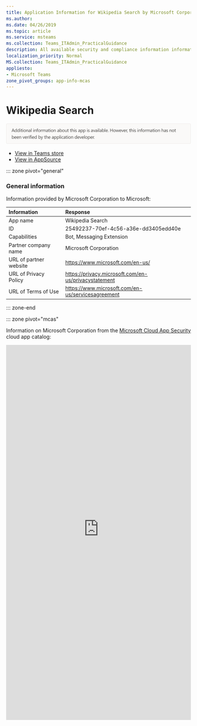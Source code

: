 ```yaml
---
title: Application Information for Wikipedia Search by Microsoft Corporation
ms.author: 
ms.date: 04/26/2019
ms.topic: article
ms.service: msteams
ms.collection: Teams_ITAdmin_PracticalGuidance
description: All available security and compliance information information for Wikipedia Search, its data handling policies, its Microsoft Cloud App Security app catalog information, and security/compliance information in the CSA STAR registry.
localization_priority: Normal
MS.collection: Teams_ITAdmin_PracticalGuidance
appliesto:
- Microsoft Teams
zone_pivot_groups: app-info-mcas
---
```

# Wikipedia Search

<img alt="Non-attested image" src="./images/unattested.png" width="650"/>

* <a href="https://teams.microsoft.com/l/app/25492237-70ef-4c56-a36e-dd3405edd40e" target="_blank">View in Teams store</a>
* <a href="https://appsource.microsoft.com/en-us/product/office/WA104381597" target="_blank">View in AppSource</a>

::: zone pivot="general"

### General information

Information provided by Microsoft Corporation to Microsoft:

| **Information** | **Response** |
|:----------------|:-------------|
| App name | Wikipedia Search |
| ID | 25492237-70ef-4c56-a36e-dd3405edd40e |
| Capabilities | Bot, Messaging Extension |
| Partner company name | Microsoft Corporation |
| URL of partner website | <https://www.microsoft.com/en-us/> |
| URL of Privacy Policy | <https://privacy.microsoft.com/en-us/privacystatement> |
| URL of Terms of Use | <https://www.microsoft.com/en-us/servicesagreement> |

::: zone-end


::: zone pivot="mcas"

Information on Microsoft Corporation from the [Microsoft Cloud App Security](https://www.microsoft.com/en-us/enterprise-mobility-security/cloud-app-security) cloud app catalog:

<iframe height='1020' title='Microsoft Cloud App Security Information' src='https://3ca685143b5b46b4b0e5266dadf2e97c.codepen.website/#/dashboard/33476' frameborder='no'  style='width: 100%;'>

<a href="https://3ca685143b5b46b4b0e5266dadf2e97c.codepen.website/#/dashboard/33476" target="_blank">View in a new tab</a>

::: zone-end

